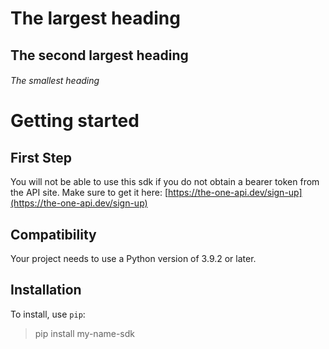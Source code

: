 # The largest heading
## The second largest heading
###### The smallest heading


# Getting started
## First Step
You will not be able to use this sdk if you do not obtain a bearer token from the API site.
Make sure to get it here: [https://the-one-api.dev/sign-up](https://the-one-api.dev/sign-up)

## Compatibility
Your project needs to use a Python version of 3.9.2 or later.

## Installation
To install, use `pip`:
> pip install my-name-sdk

